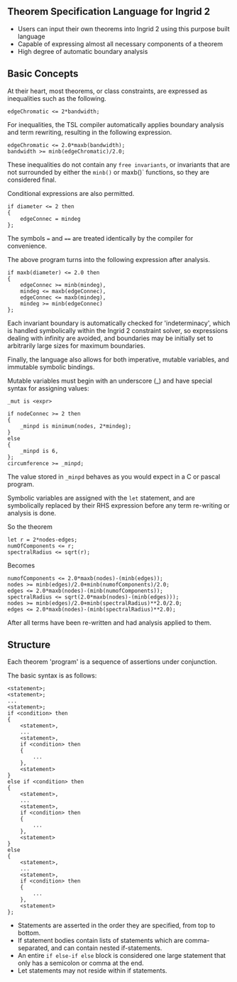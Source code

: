 Theorem Specification Language for Ingrid 2
------------------------------

* Users can input their own theorems into Ingrid 2 using this purpose built language
* Capable of expressing almost all necessary components of a theorem
* High degree of automatic boundary analysis


Basic Concepts
--------------

At their heart, most theorems, or class constraints, are expressed as inequalities such as the following.

```
edgeChromatic <= 2*bandwidth;
```

For inequalities, the TSL compiler automatically applies boundary analysis and term rewriting, resulting in the following expression.

```
edgeChromatic <= 2.0*maxb(bandwidth);
bandwidth >= minb(edgeChromatic)/2.0;
```

These inequalities do not contain any `free invariants`, or invariants that are not surrounded by either the `minb()` or maxb()` functions, so they are considered final.

Conditional expressions are also permitted.

```
if diameter <= 2 then
{
    edgeConnec = mindeg
};
```

The symbols `=` and `==` are treated identically by the compiler for convenience.

The above program turns into the following expression after analysis.

```
if maxb(diameter) <= 2.0 then 
{
    edgeConnec >= minb(mindeg),
    mindeg <= maxb(edgeConnec),
    edgeConnec <= maxb(mindeg),
    mindeg >= minb(edgeConnec)
};
```

Each invariant boundary is automatically checked for 'indeterminacy', which is handled symbolically within the Ingrid 2 constraint solver, so expressions dealing with infinity are avoided, and boundaries may be initially set to arbitrarily large sizes for maximum boundaries.

Finally, the language also allows for both imperative, mutable variables, and immutable symbolic bindings.

Mutable variables must begin with an underscore (_) and have special syntax for assigning values:

`_mut is <expr>`

```
if nodeConnec >= 2 then
{
    _minpd is minimum(nodes, 2*mindeg);
} 
else
{
    _minpd is 6,
};
circumference >= _minpd;
```

The value stored in `_minpd` behaves as you would expect in a C or pascal program.


Symbolic variables are assigned with the `let` statement, and are symbolically replaced by their RHS expression before any term re-writing or analysis is done.

So the theorem

```
let r = 2*nodes-edges;
numOfComponents <= r;
spectralRadius <= sqrt(r);
```

Becomes

```
numofComponents <= 2.0*maxb(nodes)-(minb(edges));
nodes >= minb(edges)/2.0+minb(numofComponents)/2.0;
edges <= 2.0*maxb(nodes)-(minb(numofComponents));
spectralRadius <= sqrt(2.0*maxb(nodes)-(minb(edges)));
nodes >= minb(edges)/2.0+minb(spectralRadius)**2.0/2.0;
edges <= 2.0*maxb(nodes)-(minb(spectralRadius)**2.0);
```

After all terms have been re-written and had analysis applied to them.

Structure
---------

Each theorem 'program' is a sequence of assertions under conjunction.

The basic syntax is as follows:

```
<statement>;
<statement>;
...
<statement>;
if <condition> then
{
    <statement>,
    ...
    <statement>,
    if <condition> then
    {
        ...
    },
    <statement>
} 
else if <condition> then
{
    <statement>,
    ...
    <statement>,
    if <condition> then
    {
        ...
    },
    <statement>
}
else
{
    <statement>,
    ...
    <statement>,
    if <condition> then
    {
        ...
    },
    <statement>
};
```


* Statements are asserted in the order they are specified, from top to bottom.
* If statement bodies contain lists of statements which are comma-separated, and can contain nested if-statements.
* An entire `if else-if else` block is considered one large statement that only has a semicolon or comma at the end.
* Let statements may not reside within if statements.
